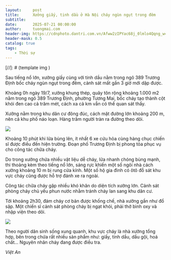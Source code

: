 ```yaml
---
layout:     post
title:      Xưởng giấy, tinh dầu ở Hà Nội cháy ngùn ngụt trong đêm
subtitle:   
date:       2025-07-21 00:00:00
author:     tuongmai.com
header-img: https://cdnphoto.dantri.com.vn/Afww2zIPYac68j_0lmlo4Qqng_w=/2025/07/19/chay-1-edited-1752890005396.jpg
header-mask: 0.5
catalog: true
tags:
    - Thời sự
---
```


[//]: # (template img ![]())

Sau tiếng nổ lớn, xưởng giấy cùng với tinh dầu nằm trong ngõ 389 Trương Định bốc cháy ngùn ngụt trong đêm, cảnh sát mất gần 3 giờ mới dập được.

Khoảng 0h ngày 19/7, xưởng khung thép, quây tôn rộng khoảng 1.000 m2 nằm trong ngõ 389 Trương Định, phường Tương Mai, bốc cháy tạo thành cột khói đen cao cả trăm mét, cách xa cả km vẫn có thể quan sát thấy.

Xưởng nằm trong khu dân cư đông đúc, cách mặt đường lớn khoảng 200 m, nên cả khu phố náo loạn. Hàng trăm người tràn ra đường theo dõi.

![](https://cdn-i.vtcnews.vn/resize/th/upload/2025/07/19/51989780010741241376163425628001456522108853n-06125321.jpg)


Khoảng 10 phút khi lửa bùng lên, ít nhất 6 xe cứu hỏa cùng hàng chục chiến sĩ được điều đến hiện trường. Đoạn phố Trương Định bị phong tỏa phục vụ cho công tác chữa cháy.

Do trong xưởng chứa nhiều vật liệu dễ cháy, lửa nhanh chóng bùng mạnh, thi thoảng kèm theo tiếng nổ lớn, sáng rực khiến một số ngôi nhà cách xưởng khoảng 10 m bị rung cửa kính. Một số hộ gia đình có ôtô đỗ sát khu vực cháy cũng được hỗ trợ đánh xe ra ngoài.

Công tác chữa cháy gặp nhiều khó khăn do diện tích xưởng lớn. Cảnh sát phòng cháy chủ yếu phun nước nhằm tránh cháy lan sang khu dân cư.

Tới khoảng 2h30, đám cháy cơ bản được khống chế, nhà xưởng gần như đổ sập. Một chiến sĩ cảnh sát phòng cháy bị ngạt khói, phải thở bình oxy và nhập viện theo dõi.

![](https://cdn-i.vtcnews.vn/resize/th/upload/2025/07/19/5196249991260014859085625791095254179223645n-06180926.jpg)

Theo người dân sinh sống xung quanh, khu vực cháy là nhà xưởng tổng hợp, bên trong chứa rất nhiều sản phẩm như: giấy, tinh dầu, dầu gội, hoá chất... Nguyên nhân cháy đang được điều tra.

*Việt An*